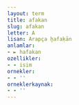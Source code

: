 ```yaml
---
layout: term
title: afakan
slug: afakan
letter: A
lisan: Arapça ḫafaḳān
anlamlar:
- ► hafakan
ozellikler:
- - isim
ornekler:
- - ''
orneklerkaynak:
- - ''
---
```

